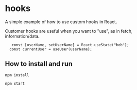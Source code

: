 # hooks

A simple example of how to use custom hooks in React.

Customer hooks are useful when you want to "use", as in fetch, information/data.

```
   const [userName, setUserName] = React.useState("bob");
  const currentUser = useUser(userName);
```

## How to install and run

`npm install`

`npm start`
